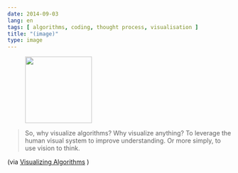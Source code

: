 ```yaml
---
date: 2014-09-03
lang: en
tags: [ algorithms, coding, thought process, visualisation ]
title: "(image)"
type: image
---
```


<figure>
<a
href="https://hugo.ferreira.cc/so-why-visualize-algorithms-why-visualize/attachment/80/"
rel="attachment"><img
src="/wp-content/uploads/2014/09/tumblr_nbcmt09XD21qz82meo1_400-150x150.gif"
width="150" height="150" /></a></figure>

> So, why visualize algorithms? Why visualize anything? To leverage the
> human visual system to improve understanding. Or more simply, to use
> vision to think.

(via [Visualizing Algorithms](http://bost.ocks.org/mike/algorithms/) )

